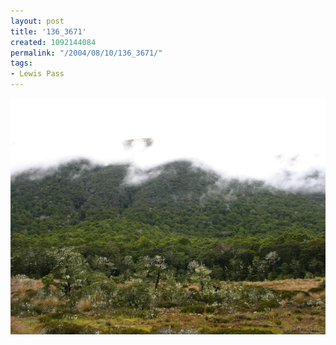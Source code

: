 ```yaml
---
layout: post
title: '136_3671'
created: 1092144084
permalink: "/2004/08/10/136_3671/"
tags:
- Lewis Pass
---
```


<img src="/image/images/136_3671-1250.jpg"/>

